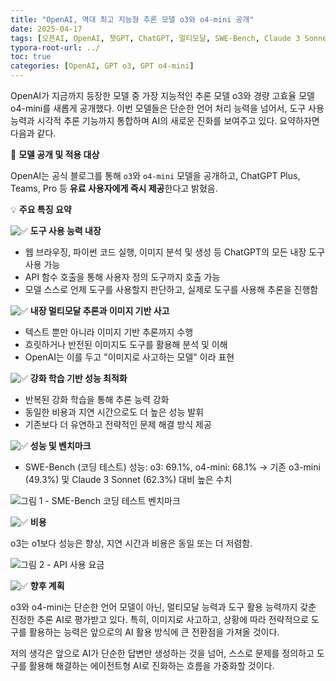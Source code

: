 ```yaml
---
title: "OpenAI, 역대 최고 지능형 추론 모델 o3와 o4-mini 공개"
date: 2025-04-17
tags: [오픈AI, OpenAI, 챗GPT, ChatGPT, 멀티모달, SWE-Bench, Claude 3 Sonnet, o3, o4-mini]
typora-root-url: ../
toc: true
categories: [OpenAI, GPT o3, GPT o4-mini]
---
```


OpenAI가 지금까지 등장한 모델 중 가장 지능적인 추론 모델 o3와 경량 고효율 모델 o4-mini를 새롭게 공개했다. 이번 모델들은 단순한 언어 처리 능력을 넘어서, 도구 사용 능력과 시각적 추론 기능까지 통합하며 AI의 새로운 진화를 보여주고 있다. 요약하자면 다음과 같다. 



🚀 **모델 공개 및 적용 대상**

OpenAI는 공식 블로그를 통해 `o3`와 `o4-mini` 모델을 공개하고, ChatGPT Plus, Teams, Pro 등 **유료 사용자에게 즉시 제공**한다고 밝혔음. 



💡 **주요 특징 요약**

![✅](https://static.xx.fbcdn.net/images/emoji.php/v9/t33/1/16/2705.png) **도구 사용 능력 내장**

* 웹 브라우징, 파이썬 코드 실행, 이미지 분석 및 생성 등 ChatGPT의 모든 내장 도구 사용 가능
* API 함수 호출을 통해 사용자 정의 도구까지 호출 가능
* 모델 스스로 언제 도구를 사용할지 판단하고, 실제로 도구를 사용해 추론을 진행함

![✅](https://static.xx.fbcdn.net/images/emoji.php/v9/t33/1/16/2705.png) **내장 멀티모달 추론과 이미지 기반 사고**

* 텍스트 뿐만 아니라 이미지 기반 추론까지 수행
* 흐릿하거나 반전된 이미지도 도구를 활용해 분석 및 이해
* OpenAI는 이를 두고 "이미지로 사고하는 모델" 이라 표현

![✅](https://static.xx.fbcdn.net/images/emoji.php/v9/t33/1/16/2705.png) **강화 학습 기반 성능 최적화**

* 반복된 강화 학습을 통해 추론 능력 강화
* 동일한 비용과 지연 시간으로도 더 높은 성능 발휘
* 기존보다 더 유연하고 전략적인 문제 해결 방식 제공

![✅](https://static.xx.fbcdn.net/images/emoji.php/v9/t33/1/16/2705.png) **성능 및 벤치마크**

* SWE-Bench (코딩 테스트) 성능: o3: 69.1%, o4-mini: 68.1% → 기존 o3-mini (49.3%) 및 Claude 3 Sonnet (62.3%) 대비 높은 수치

![그림 1 - SME-Bench 코딩 테스트 벤치마크](../images/2025-04/2025-04-17_01.png)

![✅](https://static.xx.fbcdn.net/images/emoji.php/v9/t33/1/16/2705.png) **비용**

o3는 o1보다 성능은 향상, 지연 시간과 비용은 동일 또는 더 저렴함. 

![그림 2 - API 사용 요금](../images/2025-04/2025-04-17_02.png)

![✅](https://static.xx.fbcdn.net/images/emoji.php/v9/t33/1/16/2705.png) **향후 계획**

o3와 o4-mini는 단순한 언어 모델이 아닌, 멀티모달 능력과 도구 활용 능력까지 갖춘 진정한 추론 AI로 평가받고 있다. 특히, 이미지로 사고하고, 상황에 따라 전략적으로 도구를 활용하는 능력은 앞으로의 AI 활용 방식에 큰 전환점을 가져올 것이다. 

저의 생각은 앞으로 AI가 단순한 답변만 생성하는 것을 넘어, 스스로 문제를 정의하고 도구를 활용해 해결하는 에이전트형 AI로 진화하는 흐름을 가중화할 것이다.  